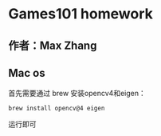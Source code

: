 # Games101 homework
## 作者：Max Zhang

## Mac os 
首先需要通过 brew 安装opencv4和eigen：
```
brew install opencv@4 eigen
```
运行即可

